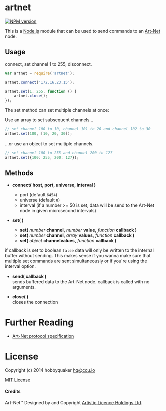 # artnet

[![NPM version](https://badge.fury.io/js/artnet.svg)](http://badge.fury.io/js/artnet)

This is a [Node.js](http://nodejs.org) module that can be used to send commands to an [Art-Net](http://en.wikipedia.org/wiki/Art-Net) node.

## Usage

connect, set channel 1 to 255, disconnect.
```javascript
var artnet = require('artnet');

artnet.connect('172.16.23.15');

artnet.set(1, 255, function () {
    artnet.close();
});

```

The set method can set multiple channels at once:

Use an array to set subsequent channels...
```javascript
// set channel 100 to 10, channel 101 to 20 and channel 102 to 30
artnet.set(100, [10, 20, 30]); 
```

...or use an object to set multiple channels.
```javascript
// set channel 100 to 255 and channel 200 to 127
artnet.set({100: 255, 200: 127}); 
```


## Methods

* **connect( host, port, universe, interval )**
  * port (default ```6454```)
  * universe (default ```0```)
  * interval (if a number >= 50 is set, data will be send to the Art-Net node in given microsecond intervals)

* **set( )**
  * **set(** *number* **channel,** *number* **value,** *function* **callback )**
  * **set(** *number* **channel,** *array* **values,** *function* **callback )**
  * **set(** *object* **channelvalues,** *function* **callback )**    

if callback is set to boolean ```false``` data will only be written to the internal buffer without sending. This makes sense if you wanna make sure that multiple set commands are sent simultaneously or if you're using the interval option.

* **send( callback )**    
sends buffered data to the Art-Net node. callback is called with no arguments.

* **close( )**    
closes the connection


# Further Reading

* [Art-Net protocol specification](http://www.artisticlicence.com/WebSiteMaster/User%20Guides/art-net.pdf)


# License

Copyright (c) 2014 hobbyquaker <hq@ccu.io>

[MIT License](LICENSE)

#### Credits

Art-Net™ Designed by and Copyright [Artistic Licence Holdings Ltd](http://www.artisticlicence.com/).

